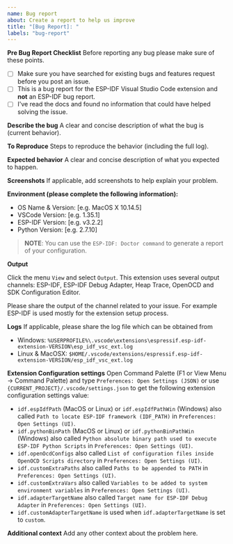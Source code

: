 ```yaml
---
name: Bug report
about: Create a report to help us improve
title: "[Bug Report]: "
labels: "bug-report"
---
```


**Pre Bug Report Checklist**
Before reporting any bug please make sure of these points.

- [ ] Make sure you have searched for existing bugs and features request before you post an issue.
- [ ] This is a bug report for the ESP-IDF Visual Studio Code extension and **not** an ESP-IDF bug report.
- [ ] I've read the docs and found no information that could have helped solving the issue.

**Describe the bug**
A clear and concise description of what the bug is (current behavior).

**To Reproduce**
Steps to reproduce the behavior (including the full log).

**Expected behavior**
A clear and concise description of what you expected to happen.

**Screenshots**
If applicable, add screenshots to help explain your problem.

**Environment (please complete the following information):**

- OS Name & Version: [e.g. MacOS X 10.14.5]
- VSCode Version: [e.g. 1.35.1]
- ESP-IDF Version: [e.g. v3.2.2]
- Python Version: [e.g. 2.7.10]

> **NOTE**: You can use the `ESP-IDF: Doctor command` to generate a report of your configuration.

**Output**

Click the menu `View` and select `Output`. This extension uses several output channels: ESP-IDF, ESP-IDF Debug Adapter, Heap Trace, OpenOCD and SDK Configuration Editor.

Please share the output of the channel related to your issue. For example ESP-IDF is used mostly for the extension setup process.

**Logs**
If applicable, please share the log file which can be obtained from

- Windows: `%USERPROFILE%\.vscode\extensions\espressif.esp-idf-extension-VERSION\esp_idf_vsc_ext.log`
- Linux & MacOSX: `$HOME/.vscode/extensions/espressif.esp-idf-extension-VERSION/esp_idf_vsc_ext.log`

**Extension Configuration settings**
Open Command Palette (F1 or View Menu -> Command Palette) and type `Preferences: Open Settings (JSON)` or use `{CURRENT_PROJECT}/.vscode/settings.json` to get the following extension configuration settings value:

- `idf.espIdfPath` (MacOS or Linux) or `idf.espIdfPathWin` (Windows) also called `Path to locate ESP-IDF framework (IDF_PATH)` in `Preferences: Open Settings (UI)`.
- `idf.pythonBinPath` (MacOS or Linux) or `idf.pythonBinPathWin` (Windows) also called `Python absolute binary path used to execute ESP-IDF Python Scripts` in `Preferences: Open Settings (UI)`.
- `idf.openOcdConfigs` also called `List of configuration files inside OpenOCD Scripts directory` in `Preferences: Open Settings (UI)`.
- `idf.customExtraPaths` also called `Paths to be appended to PATH` in `Preferences: Open Settings (UI)`.
- `idf.customExtraVars` also called `Variables to be added to system environment variables` in `Preferences: Open Settings (UI)`.
- `idf.adapterTargetName` also called `Target name for ESP-IDF Debug Adapter` in `Preferences: Open Settings (UI)`.
- `idf.customAdapterTargetName` is used when `idf.adapterTargetName` is set to `custom`.

**Additional context**
Add any other context about the problem here.
